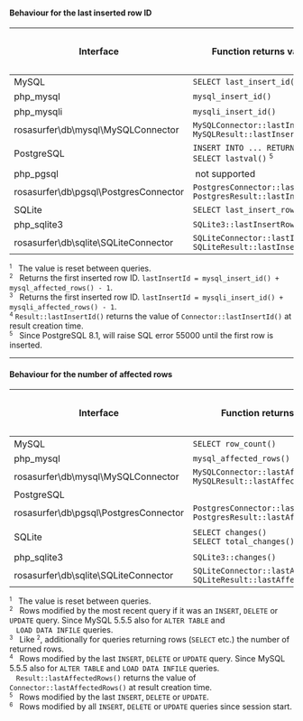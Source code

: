 

#### Behaviour for the last inserted row ID

| Interface                             | Function returns value for                                                        | Previous queries                | Most recent query <small><sup>1</sup></small> |
|---------------------------------------|-----------------------------------------------------------------------------------|:-------------------------------:|:---------------------------------------------:|
| MySQL                                 | `SELECT last_insert_id()`                                                         | yes                             | -                                             |
| php_mysql                             | `mysql_insert_id()`                                                               | -                               | yes <small><sup>2</sup></small>               |
| php_mysqli                            | `mysqli_insert_id()`                                                              | -                               | yes <small><sup>3</sup></small>               |
| rosasurfer\db\mysql\MySQLConnector    | `MySQLConnector::lastInsertId()`<br>`MySQLResult::lastInsertId()`                 | yes <small><sup>4</sup></small> | -                                             |
| PostgreSQL                            | `INSERT INTO ... RETURNING ...`<br>`SELECT lastval()` <small><sup>5</sup></small> | -<br>yes                        | yes<br>-                                      |
| php_pgsql                             | &nbsp;not supported                                                               |                                 |                                               |
| rosasurfer\db\pgsql\PostgresConnector | `PostgresConnector::lastInsertId()`<br>`PostgresResult::lastInsertId()`           |                                 |                                               |
| SQLite                                | `SELECT last_insert_rowid()`                                                      | yes                             | -                                             |
| php_sqlite3                           | `SQLite3::lastInsertRowID()`                                                      | yes                             | -                                             |
| rosasurfer\db\sqlite\SQLiteConnector  | `SQLiteConnector::lastInsertId()`<br>`SQLiteResult::lastInsertId()`               | yes <small><sup>4</sup></small> | -                                             |

<small><sup>1</sup></small> &nbsp;&nbsp;The value is reset between queries.  
<small><sup>2</sup></small> &nbsp;&nbsp;Returns the first inserted row ID. `lastInsertId = mysql_insert_id() + mysql_affected_rows() - 1`.  
<small><sup>3</sup></small> &nbsp;&nbsp;Returns the first inserted row ID. `lastInsertId = mysqli_insert_id() + mysqli_affected_rows() - 1`.  
<small><sup>4</sup></small> `Result::lastInsertId()` returns the value of `Connector::lastInsertId()` at result creation time.  
<small><sup>5</sup></small> &nbsp;&nbsp;Since PostgreSQL 8.1, will raise SQL error 55000 until the first row is inserted.  

_ _ _

#### Behaviour for the number of affected rows

| Interface                             | Function returns value for                                                      | Previous queries                                                   | Most recent query <small><sup>1</sup></small> |
|---------------------------------------|---------------------------------------------------------------------------------|:------------------------------------------------------------------:|:---------------------------------------------:|
| MySQL                                 | `SELECT row_count()`                                                            | -                                                                  | yes <small><sup>2</sup></small>               |
| php_mysql                             | `mysql_affected_rows()`                                                         | -                                                                  | yes <small><sup>3</sup></small>               |
| rosasurfer\db\mysql\MySQLConnector    | `MySQLConnector::lastAffectedRows()`<br>`MySQLResult::lastAffectedRows()`       | yes <small><sup>4</sup></small>                                    | -                                             |
| PostgreSQL                            |                                                                                 |                                                                    |                                               |
| rosasurfer\db\pgsql\PostgresConnector | `PostgresConnector::lastAffectedRows()`<br>`PostgresResult::lastAffectedRows()` |                                                                    |                                               |
| SQLite                                | `SELECT changes()`<br>`SELECT total_changes()`                                  | yes <small><sup>5</sup></small><br>yes <small><sup>6</sup></small> | -                                             |
| php_sqlite3                           | `SQLite3::changes()`                                                            | yes <small><sup>5</sup></small>                                    | -                                             |
| rosasurfer\db\sqlite\SQLiteConnector  | `SQLiteConnector::lastAffectedRows()`<br>`SQLiteResult::lastAffectedRows()`     |                                                                    |                                               |

<small><sup>1</sup></small> &nbsp;&nbsp;The value is reset between queries.  
<small><sup>2</sup></small> &nbsp;&nbsp;Rows modified by the most recent query if it was an `INSERT`, `DELETE` or `UPDATE` query. Since MySQL 5.5.5 also for `ALTER TABLE` and  
                            &nbsp;&nbsp;&nbsp;`LOAD DATA INFILE` queries.  
<small><sup>3</sup></small> &nbsp;&nbsp;Like <small><sup>2</sup></small>, additionally for queries returning rows (`SELECT` etc.)
                            the number of returned rows.  
<small><sup>4</sup></small> &nbsp;&nbsp;Rows modified by the last `INSERT`, `DELETE` or `UPDATE` query. Since MySQL 5.5.5 also for
                            `ALTER TABLE` and `LOAD DATA INFILE` queries.  
                            &nbsp;&nbsp;&nbsp;`Result::lastAffectedRows()` returns the value of `Connector::lastAffectedRows()` at result creation time.  
<small><sup>5</sup></small> &nbsp;&nbsp;Rows modified by the last `INSERT`, `DELETE` or `UPDATE`.  
<small><sup>6</sup></small> &nbsp;&nbsp;Rows modified by all `INSERT`, `DELETE` or `UPDATE` queries since session start.  

